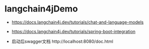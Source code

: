 # langchain4jDemo

* https://docs.langchain4j.dev/tutorials/chat-and-language-models
* https://docs.langchain4j.dev/tutorials/spring-boot-integration

* 启动后swagger文档 http://localhost:8080/doc.html
